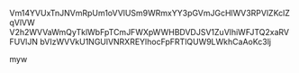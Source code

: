 Vm14YVUxTnJNVmRpUm1oVVlUSm9WRmxYY3pGVmJGcHlWV3RPVlZKclZqVlVW
V2h2WVVaWmQyTklWbFpTCmJFWXpWWHBDVDJSV1ZuVlhiWFJTQ2xaRVFUVlJN
bVIzWVVkU1NGUlVNRXREYlhocFpFRTlQUW9LWkhCaAoKc3lj

myw